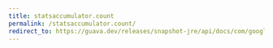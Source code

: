 ```yaml
---
title: statsaccumulator.count
permalink: /statsaccumulator.count/
redirect_to: https://guava.dev/releases/snapshot-jre/api/docs/com/google/common/math/StatsAccumulator.html#count--
---
```

